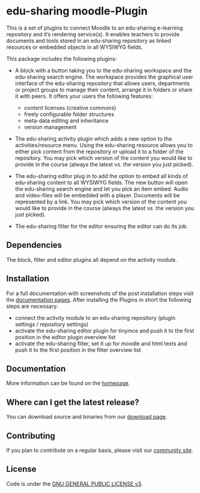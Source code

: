 edu-sharing moodle-Plugin
===========================

This is a set of plugins to connect Moodle to an edu-sharing e-learning repository and it’s rendering service(s). It enables teachers to provide documents and tools stored in an edu-sharing repository as linked resources or embedded objects in all WYSIWYG fields.


This package includes the following plugins:
- A block with a button taking you to the edu-sharing workspace and the edu-sharing search engine. The workspace provides the graphical user interface of the edu-sharing repository that allows users, departments or project groups to manage their content, arrange it in folders or share it with peers. It offers your users the following features:
  - content licenses (creative commons)
  - freely configurable folder structures
  - meta-data editing and inheritance
  - version management

- The edu-sharing activity plugin which adds a new option to the activities/resource menu. Using the edu-sharing resource allows you to either pick content from the repository or upload it to a folder of the repository. You may pick which version of the content you would like to provide in the course (always the latest vs. the version you just picked).
- The edu-sharing editor plug in to add the option to embed all kinds of edu-sharing content to all WYSIWYG fields. The new button will open the edu-sharing search engine and let you pick an item embed. Audio and video-files will be embedded with a player. Documents will be represented by a link. You may pick which version of the content you would like to provide in the course (always the latest vs. the version you just picked).
- The edu-sharing filter for the editor ensuring the editor can do its job.


Dependencies
------------

The block, filter and editor plugins all depend on the activity module.

Installation
------------

For a full documentation with screenshots of the post installation steps visit the [documentation pages](http://edu-sharing.com/portal/en/web/edu-sharing.com/ressources).
After installing the Plugins in short the following steps are necessary:
- connect the activity module to an edu-sharing repository (plugin settings / repository settings)
- activate the edu-sharing editor plugin for tinymce and push it to the first position in the editor plugin overview list
- activate the edu-sharing filter, set it up for moodle and html texts and push it to the first position in the filter overview list
		

Documentation
-------------

More information can be found on the [homepage](http://www.edu-sharing.com).

Where can I get the latest release?
-----------------------------------
You can download source and binaries from our [download page](http://edu-sharing.com/portal/en/web/edu-sharing.com/ressources).

Contributing
------------

If you plan to contribute on a regular basis, please visit our [community site](http://edu-sharing.net/portal/web/edu-sharing.net).

License
-------
Code is under the [GNU GENERAL PUBLIC LICENSE v3](./LICENSE).
